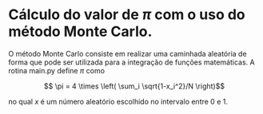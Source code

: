 # Cálculo do valor de $\pi$ com o uso do método Monte Carlo.


O método Monte Carlo consiste em realizar uma caminhada aleatória de forma que pode ser utilizada para a integração de funções matemáticas. A rotina main.py define $\pi$ como

$$ \pi = 4 \times \left( \sum_i \sqrt{1-x_i^2}/N \right)$$

no qual $x$ é um número aleatório escolhido no intervalo entre $0$ e $1$.
